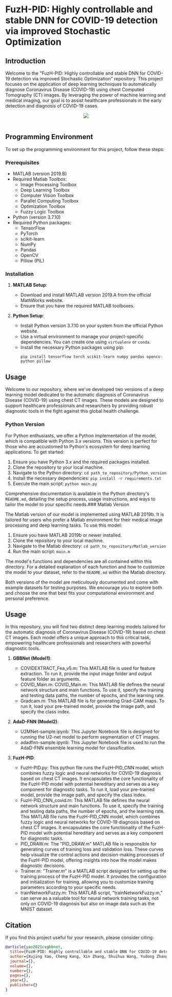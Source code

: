 # FuzH-PID: Highly controllable and stable DNN for COVID-19 detection via improved Stochastic Optimization

## Introduction

Welcome to the "FuzH-PID: Highly controllable and stable DNN for COVID-19 detection via improved Stochastic Optimization" repository. This project focuses on the application of deep learning techniques to automatically diagnose Coronavirus Disease (COVID-19) using chest Computed Tomography (CT) images. By leveraging the power of machine learning and medical imaging, our goal is to assist healthcare professionals in the early detection and diagnosis of COVID-19 cases.
<div align="center">
  <img src="UI.jpg"/>
</div><br/>


## Programming Environment

To set up the programming environment for this project, follow these steps:

### Prerequisites

- MATLAB (version 2019.B)
- Required Matlab Toolbox:
  - Image Processing Toolbox
  - Deep Learning Toolbox
  - Computer Vision Toolbox
  - Parallel Computing Toolbox
  - Optimization Toolbox
  - Fuzzy Logic Toolbox
- Python (version 3.7.10)
- Required Python packages:
  - TensorFlow
  - PyTorch
  - scikit-learn
  - NumPy
  - Pandas
  - OpenCV
  - Pillow (PIL)

### Installation

1. **MATLAB Setup**:
   - Download and install MATLAB version 2019.A from the official MathWorks website.
   - Ensure that you have the required MATLAB toolboxes.

2. **Python Setup**:
   - Install Python version 3.7.10 on your system from the official Python website.
   - Use a virtual environment to manage your project-specific dependencies. You can create one using `virtualenv` or `conda`.
   - Install the necessary Python packages using pip:
     ```shell
     pip install tensorflow torch scikit-learn numpy pandas opencv-python pillow
     ```

## Usage

Welcome to our repository, where we've developed two versions of a deep learning model dedicated to the automatic diagnosis of Coronavirus Disease (COVID-19) using chest CT images. These models are designed to support healthcare professionals and researchers by providing robust diagnostic tools in the fight against this global health challenge.

### Python Version

For Python enthusiasts, we offer a Python implementation of the model, which is compatible with Python 3.x versions. This version is perfect for those who are accustomed to Python's ecosystem for deep learning applications. To get started:

1. Ensure you have Python 3.x and the required packages installed.
2. Clone the repository to your local machine.
3. Navigate to the Python directory: `cd path_to_repository/Python_version`
4. Install the necessary dependencies: `pip install -r requirements.txt`
5. Execute the main script: `python main.py`

Comprehensive documentation is available in the Python directory's `README.md`, detailing the setup process, usage instructions, and ways to tailor the model to your specific needs.### Matlab Version

The Matlab version of our model is implemented using MATLAB 2019b. It is tailored for users who prefer a Matlab environment for their medical image processing and deep learning tasks. To use this model:

1. Ensure you have MATLAB 2019b or newer installed.
2. Clone the repository to your local machine.
3. Navigate to the Matlab directory: `cd path_to_repository/Matlab_version`
4. Run the main script: `main.m`

The model's functions and dependencies are all contained within this directory. For a detailed explanation of each function and how to customize the model to your dataset, refer to the `README.md` within the Matlab directory.


Both versions of the model are meticulously documented and come with example datasets for testing purposes. We encourage you to explore both and choose the one that best fits your computational environment and personal preference.
## Usage
In this repository, you will find two distinct deep learning models tailored for the automatic diagnosis of Coronavirus Disease (COVID-19) based on chest CT images. Each model offers a unique approach to this critical task, empowering healthcare professionals and researchers with powerful diagnostic tools.

1. **GBBNet (Model1)**:
   - COVIDEXTRACT_Fea_v5.m: This MATLAB file is used for feature extraction. To run it, provide the input image folder and output feature folder as arguments.
   - COVID_Main.m: COVID_Main.m: This MATLAB file defines the neural network structure and main functions. To use it, specify the training and testing data paths, the number of epochs, and the learning rate.
   - Gradcam.m: This MATLAB file is for generating Grad-CAM maps. To run it, load your pre-trained model, provide the image path, and specify the class index.
     
2. **AdaD-FNN (Model2)**:
   - U2MNet-sample.ipynb: This Jupyter Notebook file is designed for running the U2-net model to perform segmentation of CT images. 
   - adadfnn-sample.ipynb: This Jupyter Notebook file is used to run the AdaD-FNN ensemble learning model for classification. 
2. **FuzH-PID**:
   - FuzH-PID.py: This python file runs the FuzH-PID_CNN model, which combines fuzzy logic and neural networks for COVID-19 diagnosis based on chest CT images. It encapsulates the core functionality of the FuzH-PID model with potential hereditary and serves as a key component for diagnostic tasks. To run it, load your pre-trained model, provide the image path, and specify the class index.
   - FuzH-PID_CNN_covid.m: This MATLAB file defines the neural network structure and main functions. To use it, specify the training and testing data paths, the number of epochs, and the learning rate. This MATLAB file runs the FuzH-PID_CNN model, which combines fuzzy logic and neural networks for COVID-19 diagnosis based on chest CT images. It encapsulates the core functionality of the FuzH-PID model with potential hereditary and serves as a key component for diagnostic tasks.
   - PID_DRAW.m: The "PID_DRAW.m" MATLAB file is responsible for generating curves of training loss and validation loss. These curves help visualize the control actions and decision-making processes of the FuzH-PID model, offering insights into how the model makes diagnostic decisions.
   - Trainer.m: "Trainer.m" is a MATLAB script designed for setting up the training process of the FuzH-PID model. It provides the configuration and initialization for training, allowing you to customize training parameters according to your specific needs.
   - trainNetworkFuzzy.m: This MATLAB script, "trainNetworkFuzzy.m," can serve as a valuable tool for neural network training tasks, not only on COVID-19 diagnosis but also on image data such as the MNIST dataset.

## Citation
If you find this project useful for your research, please consider citing: 
```bibtex   
@article{yao2021csgbbnet,
  title={FuzH-PID: Highly controllable and stable DNN for COVID-19 detection via improved Stochastic Optimization},
  author={Xujing Yao, Cheng Kang, Xin Zhang, Shuihua Wang, Yudong Zhang},
  journal={},
  volume={},
  number={},
  pages={},
  year={},
  publisher={}
}
```
